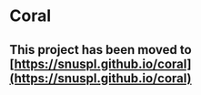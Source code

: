 # Coral

## This project has been moved to [https://snuspl.github.io/coral](https://snuspl.github.io/coral)
